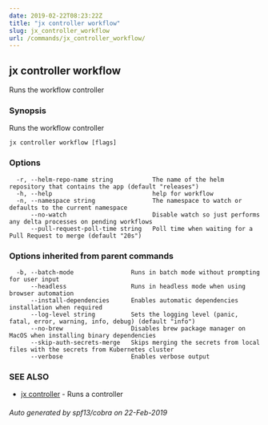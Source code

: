 ```yaml
---
date: 2019-02-22T08:23:22Z
title: "jx controller workflow"
slug: jx_controller_workflow
url: /commands/jx_controller_workflow/
---
```

## jx controller workflow

Runs the workflow controller

### Synopsis

Runs the workflow controller

```
jx controller workflow [flags]
```

### Options

```
  -r, --helm-repo-name string           The name of the helm repository that contains the app (default "releases")
  -h, --help                            help for workflow
  -n, --namespace string                The namespace to watch or defaults to the current namespace
      --no-watch                        Disable watch so just performs any delta processes on pending workflows
      --pull-request-poll-time string   Poll time when waiting for a Pull Request to merge (default "20s")
```

### Options inherited from parent commands

```
  -b, --batch-mode                Runs in batch mode without prompting for user input
      --headless                  Runs in headless mode when using browser automation
      --install-dependencies      Enables automatic dependencies installation when required
      --log-level string          Sets the logging level (panic, fatal, error, warning, info, debug) (default "info")
      --no-brew                   Disables brew package manager on MacOS when installing binary dependencies
      --skip-auth-secrets-merge   Skips merging the secrets from local files with the secrets from Kubernetes cluster
      --verbose                   Enables verbose output
```

### SEE ALSO

* [jx controller](/commands/jx_controller/)	 - Runs a controller

###### Auto generated by spf13/cobra on 22-Feb-2019
